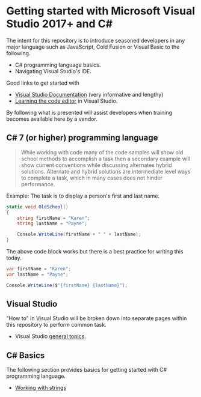 # Getting started with Microsoft Visual Studio 2017+ and C#

The intent for this repository is to introduce seasoned developers in any major language such as JavaScript, Cold Fusion or Visual Basic to the following.
- C# programming language basics.
- Navigating Visual Studio's IDE.

Good links to get started with
- [Visual Studio Documentation](https://docs.microsoft.com/en-us/visualstudio/?view=vs-2019) (very informative and lengthy)
- [Learning the code editor](https://docs.microsoft.com/en-us/visualstudio/get-started/tutorial-editor?view=vs-2019) in Visual Studio.

By following what is presented will assist developers when training becomes available here by a vendor.

## C# 7 (or higher) programming language 
> While working with code many of the code samples will show old school methods to accomplish a task then a secondary example will show current conventions while discussing alternates hybrid solutions. Alternate and hybrid solutions are intermediate level ways to complete a task, which in many cases does not hinder performance. 

Example: The task is to display a person's first and last name.
```csharp
static void OldSchool()
{
    string firstName = "Karen";
    string lastName = "Payne";

    Console.WriteLine(firstName + " " + lastName);
}
```

The above code block works but there is a best practice for writing this today.

```csharp
var firstName = "Karen";
var lastName = "Payne";

Console.WriteLine($"{firstName} {lastName}");
```

## Visual Studio
"How to" in Visual Studio will be broken down into separate pages within this repository to perform common task.

- Visual Studio [general topics](https://github.com/karenpayneoregon/VisualStudioEducation/blob/master/VisualStudio/VisualStudioShortcuts.md).


## C# Basics
The following section provides basics for getting started with C# programming language.
- [Working with strings](https://github.com/karenpayneoregon/VisualStudioEducation/tree/master/LessonsDocumentation/StringType/Strings.md) 